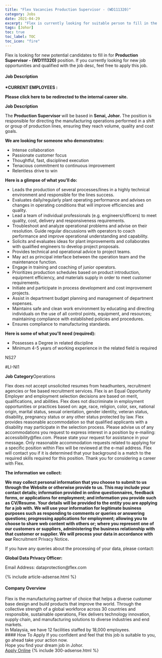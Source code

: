 ```yaml
---
title: "Flex Vacancies Production Supervisor - (WD111320)" 
category: Jobs 
date: 2021-04-29 
excerpt: "Flex is currently looking for suitable person to fill in the Production Supervisor - (WD111320) which based in Johor" 
tags: [Johor] 
toc: true 
toc_label: TOC 
toc_icon: "fire" 
--- 
```


<p>Flex is looking for new potential candidates to fill in for <b>Production Supervisor - (WD111320)</b> position. If you currently looking for new job opportunities and qualified with the job desc, feel free to apply this job.
</p><div><div><h4>Job Description</h4></div><div><div><span><div><p><b>*CURRENT EMPLOYEES&#160;:</b></p><div><p><b><b>Please click&#160;here</b></b><b><b> to be redirected to the internal career site.</b></b></p></div><b>Job Description</b><p>The <b>Production Supervisor </b>will be based in <b><b>Senai, Johor.</b></b> The position is responsible for directing the manufacturing operations performed in a shift or group of production lines, ensuring they reach volume, quality and cost goals.</p><p><b><b>We are looking for someone who demonstrates:</b></b></p><ul><li>Intense collaboration</li><li>Passionate customer focus</li><li>Thoughtful, fast, disciplined execution</li><li>Tenacious commitment to continuous improvement</li><li>Relentless drive to win</li></ul><p><b><b>Here is a glimpse of what you'll do:</b></b></p><ul><li><span>Leads the production of several processes/lines in a highly technical environment and responsible for the lines success.</span></li><li><span>Evaluates daily/regularly plant operating performance and advises on changes in operating conditions that will improve efficiencies and quality.</span></li><li><span>Lead a team of individual professionals (e.g. engineers/officers) to meet quality, cost, delivery and responsiveness requirements.</span></li><li><span>Troubleshoot and analyze operational problems and advise on their resolution. Guide regular discussions with operators to coach performance and improve operational understanding and capability.</span></li><li><span>Solicits and evaluates ideas for plant improvements and collaborates with qualified engineers to develop project proposals.</span></li><li><span>Provides technical and operational advice to project teams.</span></li><li><span>May act as principal interface between the operation team and the maintenance function.</span></li><li><span>Engage in training and coaching of junior operators.</span></li><li><span>Prioritizes production schedules based on product introduction, equipment efficiency, and materials supply in order to meet customer requirements.</span></li><li><span>Initiate and participate in process development and cost improvement projects.</span></li><li><span>Assist in department budget planning and management of department expenses.</span></li><li><span>Maintains safe and clean work environment by educating and directing individuals on the use of all control points, equipment, and resources; maintaining compliance with established policies and procedures.</span></li><li><span>Ensures compliance to manufacturing standards.</span></li></ul><p><b><b>Here is some of what you'll need (required):</b></b></p><ul><li>Possesses a Degree in related discipline</li><li>Minimum 4-5 years of working experience in the related field is required</li></ul><p>NS27</p><p>#LI-NI1</p><b>Job Category</b>Operations<p><span>Flex does not accept unsolicited resumes from headhunters, recruitment agencies or fee based recruitment services. Flex is an Equal Opportunity Employer and employment selection decisions are based on merit, qualifications, and abilities. Flex does not discriminate in employment opportunities or practices based on: age, race, religion, color, sex, national origin, marital status, sexual orientation, gender identity, veteran status, disability, pregnancy status or any other status protected by law. Flex provides reasonable accommodation so that qualified applicants with a disability may participate in the selection process. Please advise us of any accommodations you request to express interest in a position by e-mailing: accessibility@flex.com</span><span>. Please state your request for assistance in your message. Only reasonable accommodation requests related to applying for a specific position within Flex will be reviewed at the e-mail address. Flex will contact you if it is determined that your background is a match to the required skills required for this position. Thank you for considering a career with Flex.</span></p><p><b>The information we collect:</b></p><p><b>We may collect personal information that you choose to submit to us through the Website or otherwise provide to us. This may include your contact details; information provided in online questionnaires, feedback forms, or applications for employment; and information you provide such as CV/Resume. Your details will be provided to the entity you are applying for a job with. We will use your information for legitimate business purposes such as responding to comments or queries or answering questions; progressing applications for employment; allowing you to choose to share web content with others or; where you represent one of our customers or suppliers, administering the business relationship with that customer or supplier. We will process your data in accordance with our </b>Recruitment Privacy Notice<b><b>.</b></b></p><p><span>If you have any queries about the processing of your data, please contact:</span></p><p><b>Global Data Privacy Officer:</b></p><p><span>Email Address: dataprotection@flex.com</span></p></div></span></div></div></div> 
{% include article-adsense.html %} 
<div><div><h4>Company Overview</h4></div><div><div><span><div><div>
	Flex is the manufacturing partner of choice that helps a diverse customer base design and build products that improve the world. Through the collective strength of a global workforce across 30 countries and responsible, sustainable operations, Flex delivers technology innovation, supply chain, and manufacturing solutions to diverse industries and end markets.
	<div>
		In Malaysia, we have 12 facilities staffed by 18,000 employees.</div>
</div></div></span></div></div></div> 
#### How To Apply 
If you confident and feel that this job is suitable to you, go ahead take your action now. <br/> 
Hope you find your dream job in Johor. <br/> 
<a href="https://www.jobstreet.com.my/en/job/production-supervisor-wd111320-4552745?jobId=jobstreet-my-job-4552745&" class="btn btn--info" target="_blank" rel="nofollow noopenner">Apply Online</a> 
{% include 300-adsense.html %} 